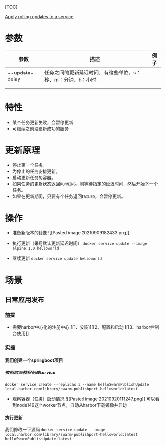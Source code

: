 [TOC]

[Apply rolling updates to a service](https://docs.docker.com/engine/swarm/swarm-tutorial/rolling-update/)

# 参数
| 参数 | 描述                                                        | 例子 |
| ---- | ----------------------------------------------------------- | ---- |
|--update-delay | 任务之间的更新延迟时间，有这些单位，s：秒、m：分钟、h：小时 |      |
|      |                                                             |      |
|      |                                                             |      |

# 特性
* 某个任务更新失败，会暂停更新
* 可继续之前没更新成功的服务

# 更新原理
-   停止第一个任务。
-   为停止的任务安排更新。
-   启动更新任务的容器。
-   如果任务的更新状态返回`RUNNING`，则等待指定的延迟时间，然后开始下一个任务。
-   如果在更新期间，只要有个任务返回`FAILED`，会暂停更新。

# 操作
* 准备新版本的镜像
![[Pasted image 20210909182433.png]]

* 执行更新（采用默认更新延迟时间）
`docker service update --image alpine:1.0 helloworld`

* 继续更新
`docker service update helloworld`


# 场景
## 日常应用发布
### 前提
* 需要harbor中心化的注册中心
[[1、安装]][[2、配置和启动]][[3、harbor控制台使用]]

### 实操

#### 我们创建一个springboot项目

##### 按照前面教程创建service
`docker service create --replicas 3 --name helloSwarmPublishUpdate local.harbor.com/library/swarm-publishport-helloworld:latest`

* 观察容器（任务）启动情况
![[Pasted image 20210920113247.png]]
可以看到node149这个worker节点，自动从harbor下载镜像并启动

#### 执行更新
我们修改一下源码
`docker service update --image  local.harbor.com/library/swarm-publishport-helloworld:latest helloSwarmPublishUpdate:latest`
